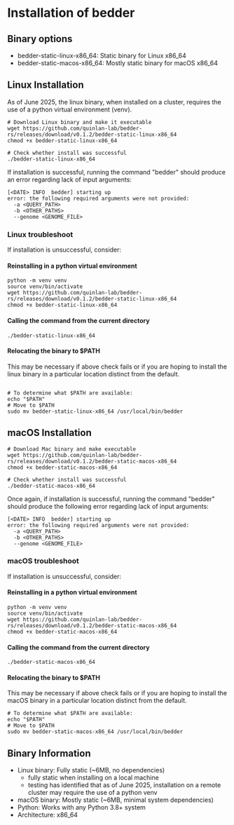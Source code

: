 # Installation of bedder 
## Binary options
- bedder-static-linux-x86_64: Static binary for Linux x86_64 
- bedder-static-macos-x86_64: Mostly static binary for macOS x86_64 

## Linux Installation
As of June 2025, the linux binary, when installed on a cluster, requires the use of a python virtual environment (venv). 
```
# Download Linux binary and make it executable
wget https://github.com/quinlan-lab/bedder-rs/releases/download/v0.1.2/bedder-static-linux-x86_64
chmod +x bedder-static-linux-x86_64

# Check whether install was successful
./bedder-static-linux-x86_64

```
If installation is successful, running the command "bedder" should produce an error regarding lack of input arguments:
```
[<DATE> INFO  bedder] starting up
error: the following required arguments were not provided:
  -a <QUERY_PATH>
  -b <OTHER_PATHS>
  --genome <GENOME_FILE>
```
### Linux troubleshoot

If installation is unsuccessful, consider:

#### Reinstalling in a python virtual environment
```
python -m venv venv
source venv/bin/activate
wget https://github.com/quinlan-lab/bedder-rs/releases/download/v0.1.2/bedder-static-linux-x86_64
chmod +x bedder-static-linux-x86_64
```

#### Calling the command from the current directory
```
./bedder-static-linux-x86_64
```

#### Relocating the binary to $PATH
This may be necessary if above check fails or if you are hoping to install the linux binary in a particular location distinct from the default. 

```

# To determine what $PATH are available: 
echo "$PATH"
# Move to $PATH
sudo mv bedder-static-linux-x86_64 /usr/local/bin/bedder

```

## macOS Installation 
```
# Download Mac binary and make executable
wget https://github.com/quinlan-lab/bedder-rs/releases/download/v0.1.2/bedder-static-macos-x86_64
chmod +x bedder-static-macos-x86_64

# Check whether install was successful
./bedder-static-macos-x86_64

```
Once again, if installation is successful, running the command "bedder" should produce the following error regarding lack of input arguments:
```
[<DATE> INFO  bedder] starting up
error: the following required arguments were not provided:
  -a <QUERY_PATH>
  -b <OTHER_PATHS>
  --genome <GENOME_FILE>
```
### macOS troubleshoot
If installation is unsuccessful, consider:

#### Reinstalling in a python virtual environment
```
python -m venv venv
source venv/bin/activate
wget https://github.com/quinlan-lab/bedder-rs/releases/download/v0.1.2/bedder-static-macos-x86_64
chmod +x bedder-static-macos-x86_64
```

#### Calling the command from the current directory
```
./bedder-static-macos-x86_64
```

#### Relocating the binary to $PATH
This may be necessary if above check fails or if you are hoping to install the macOS binary in a particular location distinct from the default. 
```
# To determine what $PATH are available: 
echo "$PATH"
# Move to $PATH
sudo mv bedder-static-macos-x86_64 /usr/local/bin/bedder

```

## Binary Information 
- Linux binary: Fully static (~6MB, no dependencies)
    - fully static when installing on a local machine
    - testing has identified that as of June 2025, installation on a remote cluster may require the use of a python venv
- macOS binary: Mostly static (~6MB, minimal system dependencies)
- Python: Works with any Python 3.8+ system
- Architecture: x86_64